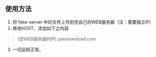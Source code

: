 ## 使用方法

1. 将 fake-server 中的文件上传到您自己的WEB服务器（注：需要独立IP）
2. 修改HOST，添加如下之内容

> (您WEB服务器的IP) pandownload.com

3. 一切运转正常。

